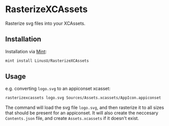 # RasterizeXCAssets

Rasterize svg files into your XCAssets.

## Installation

Installation via [Mint](https://github.com/yonaskolb/Mint):

```sh
mint install LinusU/RasterizeXCAssets
```

## Usage

e.g. converting `logo.svg` to an appiconset xcasset:

```sh
rasterizexcassets logo.svg Sources/Assets.xcassets/AppIcon.appiconset
```

The command will load the svg file `logo.svg`, and then rasterize it to all sizes that should be present for an appiconset. It will also create the neccesary `Contents.json` file, and create `Assets.xcassets` if it doesn't exist.
